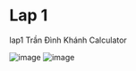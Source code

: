 # Lap 1
 lap1
 Trần Đình Khánh 
 Calculator
 
 ![image](https://user-images.githubusercontent.com/88980549/160629747-11375d3f-5d32-4fd4-9082-19b4d8a473c4.png)
![image](https://user-images.githubusercontent.com/88980549/160629934-82eb8be3-0f5e-4791-90cc-9908754edca2.png)

 
